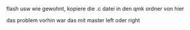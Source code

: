 flash usw wie gewohnt, kopiere die .c datei in den qmk ordner von hier

das problem vorhin war das mit master left oder right
